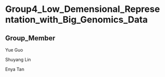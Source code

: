 # Group4_Low_Demensional_Representation_with_Big_Genomics_Data


## Group_Member

Yue Guo

Shuyang Lin

Enya Tan
